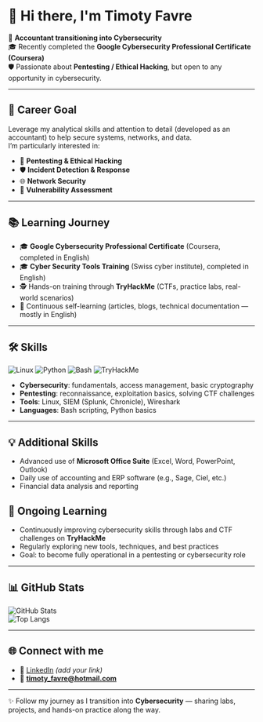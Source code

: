 # 👋 Hi there, I'm Timoty Favre  

💼 **Accountant transitioning into Cybersecurity**  
🎓 Recently completed the **Google Cybersecurity Professional Certificate (Coursera)**  
🛡️ Passionate about **Pentesting / Ethical Hacking**, but open to any opportunity in cybersecurity.  

---

## 🚀 Career Goal
Leverage my analytical skills and attention to detail (developed as an accountant) to help secure systems, networks, and data.  
I’m particularly interested in:  
- 🔎 **Pentesting & Ethical Hacking**  
- 🛡️ **Incident Detection & Response**  
- 🌐 **Network Security**  
- 🔐 **Vulnerability Assessment**  

---

## 📚 Learning Journey
- 🎓 **Google Cybersecurity Professional Certificate** (Coursera, completed in English)
- 🎓 **Cyber Security Tools Training** (Swiss cyber institute), completed in English) 
- 🕵️ Hands-on training through **TryHackMe** (CTFs, practice labs, real-world scenarios)  
- 📖 Continuous self-learning (articles, blogs, technical documentation — mostly in English)  

---

## 🛠️ Skills
![Linux](https://img.shields.io/badge/Linux-%23FCC624?style=for-the-badge&logo=linux&logoColor=black)
![Python](https://img.shields.io/badge/Python-3776AB?style=for-the-badge&logo=python&logoColor=white)
![Bash](https://img.shields.io/badge/Bash-4EAA25?style=for-the-badge&logo=gnu-bash&logoColor=white)
![TryHackMe](https://img.shields.io/badge/TryHackMe-%23212C42?style=for-the-badge&logo=tryhackme&logoColor=red)

- **Cybersecurity**: fundamentals, access management, basic cryptography  
- **Pentesting**: reconnaissance, exploitation basics, solving CTF challenges  
- **Tools**: Linux, SIEM (Splunk, Chronicle), Wireshark  
- **Languages**: Bash scripting, Python basics  

---

## 💡 Additional Skills
- Advanced use of **Microsoft Office Suite** (Excel, Word, PowerPoint, Outlook)  
- Daily use of accounting and ERP software (e.g., Sage, Ciel, etc.)  
- Financial data analysis and reporting

## 🔄 Ongoing Learning
- Continuously improving cybersecurity skills through labs and CTF challenges on **TryHackMe**  
- Regularly exploring new tools, techniques, and best practices  
- Goal: to become fully operational in a pentesting or cybersecurity role
  
---

## 📊 GitHub Stats
![GitHub Stats](https://github-readme-stats.vercel.app/api?username=TimotyFavre&show_icons=true&theme=radical)  
![Top Langs](https://github-readme-stats.vercel.app/api/top-langs/?username=TimotyFavre&layout=compact&theme=radical)

---

## 🌐 Connect with me
- 💼 [LinkedIn](https://www.linkedin.com) _(add your link)_  
- 📧 **timoty_favre@hotmail.com**

---

✨ Follow my journey as I transition into **Cybersecurity** — sharing labs, projects, and hands-on practice along the way.
